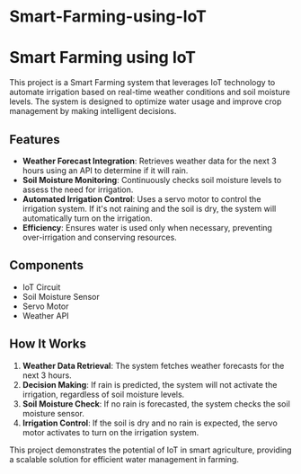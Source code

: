 # Smart-Farming-using-IoT
# Smart Farming using IoT

This project is a Smart Farming system that leverages IoT technology to automate irrigation based on real-time weather conditions and soil moisture levels. The system is designed to optimize water usage and improve crop management by making intelligent decisions.

## Features

- **Weather Forecast Integration**: Retrieves weather data for the next 3 hours using an API to determine if it will rain.
- **Soil Moisture Monitoring**: Continuously checks soil moisture levels to assess the need for irrigation.
- **Automated Irrigation Control**: Uses a servo motor to control the irrigation system. If it's not raining and the soil is dry, the system will automatically turn on the irrigation.
- **Efficiency**: Ensures water is used only when necessary, preventing over-irrigation and conserving resources.

## Components

- IoT Circuit
- Soil Moisture Sensor
- Servo Motor
- Weather API

## How It Works

1. **Weather Data Retrieval**: The system fetches weather forecasts for the next 3 hours.
2. **Decision Making**: If rain is predicted, the system will not activate the irrigation, regardless of soil moisture levels.
3. **Soil Moisture Check**: If no rain is forecasted, the system checks the soil moisture sensor.
4. **Irrigation Control**: If the soil is dry and no rain is expected, the servo motor activates to turn on the irrigation system.

This project demonstrates the potential of IoT in smart agriculture, providing a scalable solution for efficient water management in farming.
